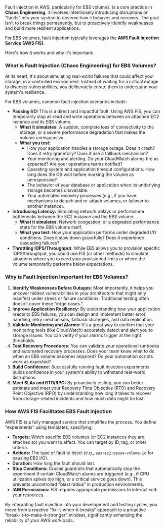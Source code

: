 Fault injection in AWS, particularly for EBS volumes, is a core practice in **Chaos Engineering**. It involves intentionally introducing disruptions or "faults" into your system to observe how it behaves and recovers. The goal isn't to break things permanently, but to proactively identify weaknesses and build more resilient applications.

For EBS volumes, fault injection typically leverages the **AWS Fault Injection Service (AWS FIS)**.

Here's how it works and why it's important:

### What is Fault Injection (Chaos Engineering) for EBS Volumes?

At its heart, it's about simulating real-world failures that could affect your storage, in a controlled environment. Instead of waiting for a critical outage to discover vulnerabilities, you deliberately create them to understand your system's resilience.

For EBS volumes, common fault injection scenarios include:

* **Pausing I/O:** This is a direct and impactful fault. Using AWS FIS, you can temporarily stop all read and write operations between an attached EC2 instance and its EBS volume.
    * **What it simulates:** A sudden, complete loss of connectivity to the storage, or a severe performance degradation that makes the volume unresponsive.
    * **What you test:**
        * How your application handles a storage outage. Does it crash? Does it retry gracefully? Does it use a fallback mechanism?
        * Your monitoring and alerting. Do your CloudWatch alarms fire as expected? Are your operations teams notified?
        * Operating system and application timeout configurations. How long does the OS wait before marking the volume as unresponsive?
        * The behavior of your database or application when its underlying storage becomes unavailable.
        * Your automated recovery processes (e.g., if you have mechanisms to detach and re-attach volumes, or failover to another instance).
* **Introducing Latency:** Simulating network delays or performance bottlenecks between the EC2 instance and the EBS volume.
    * **What it simulates:** Network congestion, or a degraded performance state for the EBS volume itself.
    * **What you test:** How your application performs under degraded I/O conditions. Does it slow down gracefully? Does it experience cascading failures?
* **Throttling IOPS/Throughput:** While EBS allows you to provision specific IOPS/throughput, you could use FIS (or other methods) to simulate situations where you exceed your provisioned limits or where the volume temporarily performs below expectations.

### Why is Fault Injection Important for EBS Volumes?

1.  **Identify Weaknesses Before Outages:** Most importantly, it helps you uncover hidden vulnerabilities in your architecture that might only manifest under stress or failure conditions. Traditional testing often doesn't cover these "edge cases."
2.  **Improve Application Resiliency:** By understanding how your application reacts to EBS failures, you can design and implement better error handling, retry mechanisms, fallback strategies, and data replication.
3.  **Validate Monitoring and Alarms:** It's a great way to confirm that your monitoring tools (like CloudWatch) accurately detect and alert you to storage issues. You can verify if your alarms trigger at the right thresholds.
4.  **Test Recovery Procedures:** You can validate your operational runbooks and automated recovery processes. Does your team know what to do when an EBS volume becomes impaired? Do your automation scripts work as expected?
5.  **Build Confidence:** Successfully running fault injection experiments builds confidence in your system's ability to withstand real-world disruptions.
6.  **Meet SLAs and RTO/RPO:** By proactively testing, you can better estimate and meet your Recovery Time Objective (RTO) and Recovery Point Objective (RPO) by understanding how long it takes to recover from storage-related incidents and how much data might be lost.

### How AWS FIS Facilitates EBS Fault Injection

AWS FIS is a fully managed service that simplifies the process. You define "experiments" using templates, specifying:

* **Targets:** Which specific EBS volumes (or EC2 instances they are attached to) you want to affect. You can target by ID, tag, or other criteria.
* **Actions:** The type of fault to inject (e.g., `aws:ec2:pause-volume-io` for pausing EBS I/O).
* **Duration:** How long the fault should last.
* **Stop Conditions:** Crucial guardrails that automatically stop the experiment if certain CloudWatch alarms are triggered (e.g., if CPU utilization spikes too high, or a critical service goes down). This prevents uncontrolled "blast radius" in production environments.
* **IAM Permissions:** FIS requires appropriate permissions to interact with your resources.

By integrating fault injection into your development and testing cycles, you move from a reactive "fix-it-when-it-breaks" approach to a proactive "break-it-to-make-it-stronger" mindset, significantly enhancing the reliability of your AWS workloads.
